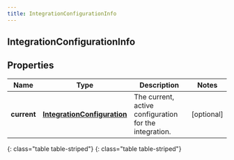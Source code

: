 ```yaml
---
title: IntegrationConfigurationInfo
---
```

## IntegrationConfigurationInfo


## Properties

| Name | Type | Description | Notes |
| ------------ | ------------- | ------------- | ------------- |
| **current** | [**IntegrationConfiguration**](IntegrationConfiguration.html) | The current, active configuration for the integration. |  [optional] |
{: class="table table-striped"}
{: class="table table-striped"}


